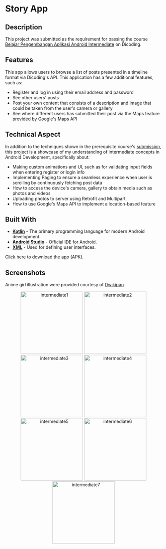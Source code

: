 # Story App

## Description
This project was submitted as the requirement for passing the course [Belajar Pengembangan Aplikasi Android Intermediate](https://www.dicoding.com/academies/352-belajar-pengembangan-aplikasi-android-intermediate) on Dicoding.

## Features
This app allows users to browse a list of posts presented in a timeline format via Dicoding's API. This application has a few additional features, such as:
- Register and log in using their email address and password
- See other users' posts
- Post your own content that consists of a description and image that could be taken from the user's camera or gallery
- See where different users has submitted their post via the Maps feature provided by Google's Maps API

## Technical Aspect
In addition to the techniques shown in the prerequisite course's [submission](https://github.com/mediarahan/DicodingFundamental), this project is a showcase of my understanding of intermediate concepts in Android Development, specifically about:
- Making custom animations and UI, such as for validating input fields when entering register or login info
- Implementing Paging to ensure a seamless experience when user is scrolling by continuously fetching post data
- How to access the device's camera, gallery to obtain media such as photos and videos
- Uploading photos to server using Retrofit and Multipart
- How to use Google's Maps API to implement a location-based feature 

## Built With
- **[Kotlin](https://kotlinlang.org/)** - The primary programming language for modern Android development.
- **[Android Studio](https://developer.android.com/studio)** - Official IDE for Android.
- **[XML](https://developer.android.com/guide/topics/ui/declaring-layout)** - Used for defining user interfaces.

Click [here](https://drive.google.com/file/d/1MIO-5qALiG_H_H1bYAySQSFdJvWKCMJq/view?usp=sharing) to download the app (APK).

## Screenshots
Anime girl illustration were provided courtesy of [Dwikipan](https://x.com/dwikipanstudio)
<p align="center">
  <img src="https://github.com/user-attachments/assets/a0e7e615-e376-473d-af75-49a38d5b865a" alt="intermediate1" width="200"/>
  <img src="https://github.com/user-attachments/assets/fc7a6d20-f4c4-45c2-8c6d-5c1978220c72" alt="intermediate2" width="200"/>
  <img src="https://github.com/user-attachments/assets/17e09018-1fc0-4fc8-b530-9ab4113c0b4f" alt="intermediate3" width="200"/>
  <img src="https://github.com/user-attachments/assets/38e6152e-267d-4f5c-8000-db2b5767706a" alt="intermediate4" width="200"/>
  <img src="https://github.com/user-attachments/assets/fa77b663-942d-4666-bcbd-f25f4ba74dd4" alt="intermediate5" width="200"/>
  <img src="https://github.com/user-attachments/assets/ed0c3038-1cd4-449b-907d-fb6c3f55b1a3" alt="intermediate6" width="200"/>
  <img src="https://github.com/user-attachments/assets/d971d806-ba8e-4d08-a2f2-a4e7e8a2b3cb" alt="intermediate7" width="200"/>
</p>

